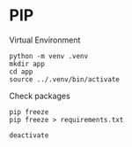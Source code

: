 # PIP 

Virtual Environment


```
python -m venv .venv
mkdir app
cd app
source ../.venv/bin/activate
```

Check packages
```
pip freeze
pip freeze > requirements.txt
```


```
deactivate
```
